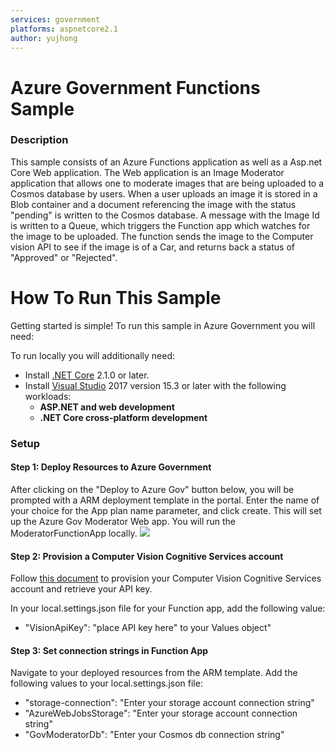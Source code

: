 ```yaml
---
services: government
platforms: aspnetcore2.1
author: yujhong
---
```


# Azure Government Functions Sample
### Description 
This sample consists of an Azure Functions application as well as a Asp.net Core Web application.
The Web application is an Image Moderator application that allows one to moderate images that are being uploaded to a Cosmos database by users. 
When a user uploads an image it is stored in a Blob container and a document referencing the image with the status "pending" is written to the Cosmos database.
A message with the Image Id is written to a Queue, which triggers the Function app which watches for the image to be uploaded.
The function sends the image to the Computer vision API to see if the image is of a Car, and returns back a status of "Approved" or "Rejected". 

# How To Run This Sample
Getting started is simple!  To run this sample in Azure Government you will need:

To run locally you will additionally need:
- Install [.NET Core](https://www.microsoft.com/net/core) 2.1.0 or later.
- Install [Visual Studio](https://www.visualstudio.com/vs/) 2017 version 15.3 or later with the following workloads:
    - **ASP.NET and web development**
    - **.NET Core cross-platform development**

### Setup

#### Step 1: Deploy Resources to Azure Government

After clicking on the "Deploy to Azure Gov" button below, you will be prompted with a ARM deployment template in the portal.  Enter the name of your choice for the App plan name parameter, and click create. 
This will set up the Azure Gov Moderator Web app. You will run the ModeratorFunctionApp locally. 
<a href="https://portal.azure.us/#create/Microsoft.Template/uri/https%3A%2F%2Fraw.githubusercontent.com%2Fyujhongmicrosoft%2Fgov-function-sample%2Fmaster%2Fazuredeploy.json" target="_blank">
    <img src="http://azuredeploy.net/AzureGov.png" />
</a> 

#### Step 2: Provision a Computer Vision Cognitive Services account

Follow [this document](https://docs.microsoft.com/en-us/azure/azure-government/documentation-government-cognitiveservices#part-1-provision-cognitive-services-accounts) to provision your Computer Vision Cognitive Services account and retrieve your API key.

In your local.settings.json file for your Function app, add the following value:
- "VisionApiKey": "place API key here" to your Values object" 
   
#### Step 3: Set connection strings in Function App
Navigate to your deployed resources from the ARM template. 
Add the following values to your local.settings.json file:
- "storage-connection": "Enter your storage account connection string"
- "AzureWebJobsStorage": "Enter your storage account connection string"
- "GovModeratorDb": "Enter your Cosmos db connection string"
   
    
    
